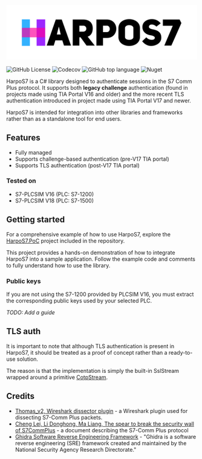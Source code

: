 ![Logo](tools/padded-logo.png)

![GitHub License](https://img.shields.io/github/license/StereoKit/StereoKit)
![Codecov](https://img.shields.io/codecov/c/github/bonk-dev/HarpoS7?token=37FRE22MLI)
![GitHub top language](https://img.shields.io/github/languages/top/bonk-dev/HarpoS7)
![Nuget](https://img.shields.io/badge/nuget-Soon%E2%84%A2-yellow)


HarpoS7 is a C# library designed to authenticate sessions in the S7 Comm Plus protocol. It supports both **legacy
challenge** authentication (found in projects made using TIA Portal V16 and older) and the more recent TLS 
authentication introduced in project made using TIA Portal V17 and newer.

HarpoS7 is intended for integration into other libraries and frameworks rather than as a standalone tool 
for end users.

## Features
- Fully managed
- Supports challenge-based authentication (pre-V17 TIA portal)
- Supports TLS authentication (post-V17 TIA portal)

### Tested on
- S7-PLCSIM V16 (PLC: S7-1200)
- S7-PLCSIM V18 (PLC: S7-1500)

## Getting started
For a comprehensive example of how to use HarpoS7, explore the [HarpoS7.PoC](HarpoS7.PoC) project included in
the repository.

This project provides a hands-on demonstration of how to integrate HarpoS7 into a sample application. Follow 
the example code and comments to fully understand how to use the library.

### Public keys
If you are not using the S7-1200 provided by PLCSIM V16, you must extract the corresponding public keys used
by your selected PLC.

_TODO: Add a guide_

## TLS auth
It is important to note that although TLS authentication is present in HarpoS7, it should be treated as a proof
of concept rather than a ready-to-use solution. 

The reason is that the implementation is simply the built-in SslStream
wrapped around a primitive [CotpStream](HarpoS7/Transport/CotpStream.cs).

## Credits
- [Thomas_v2, Wireshark dissector plugin](https://sourceforge.net/projects/s7commwireshark/) - a Wireshark plugin used 
  for dissecting S7-Comm Plus packets.
- [Cheng Lei, Li Donghong, Ma Liang, The spear to break the security wall of S7CommPlus](https://www.blackhat.com/docs/eu-17/materials/eu-17-Lei-The-Spear-To-Break%20-The-Security-Wall-Of-S7CommPlus-wp.pdf) - a document describing the S7-Comm Plus protocol
- [Ghidra Software Reverse Engineering Framework](https://github.com/NationalSecurityAgency/ghidra) - "Ghidra is a software reverse engineering (SRE) framework created and maintained by the National Security Agency Research Directorate."